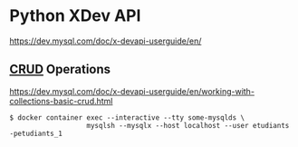 # Python XDev API


https://dev.mysql.com/doc/x-devapi-userguide/en/


## [CRUD](https://fr.wikipedia.org/wiki/CRUD) Operations

https://dev.mysql.com/doc/x-devapi-userguide/en/working-with-collections-basic-crud.html


```
$ docker container exec --interactive --tty some-mysqlds \
                   mysqlsh --mysqlx --host localhost --user etudiants -petudiants_1
```
